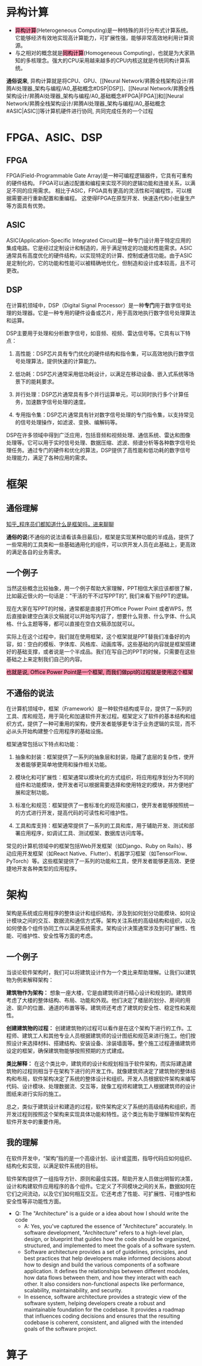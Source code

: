 # 异构计算

- <mark style="background: #FF5582A6;">异构计算</mark>(Heterogeneous Computing)是一种特殊的并行分布式计算系统。它能够经济有效地实现高计算能力，可扩展性强，能够非常高效地利用计算资源。
- 与之相对的概念就是<mark style="background: #FF5582A6;">同构计算</mark>(Homogeneous Computing)，也就是为大家熟知的多核理念。强大的CPU采用越来越多的CPU内核这就是传统同构计算系统。

**通俗说来**, 异构计算就是将CPU、GPU、[[Neural Network/昇腾全栈架构设计/昇腾AI处理器_架构与编程/A0_基础概念#DSP|DSP]]、[[Neural Network/昇腾全栈架构设计/昇腾AI处理器_架构与编程/A0_基础概念#FPGA|FPGA]]和[[Neural Network/昇腾全栈架构设计/昇腾AI处理器_架构与编程/A0_基础概念#ASIC|ASIC]]等计算机硬件进行协同, 共同完成任务的一个过程


# FPGA、ASIC、DSP

## FPGA

FPGA(Field-Programmable Gate Array)是一种可编程逻辑器件，它具有可重构的硬件结构。
FPGA可以通过配置和编程来实现不同的逻辑功能和连接关系，以满足不同的应用需求。
相比于ASIC，FPGA具有更高的灵活性和可编程性，可以根据需要进行重新配置和重编程。
这使得FPGA在原型开发、快速迭代和小批量生产等方面具有优势。

## ASIC

ASIC(Application-Specific Integrated Circuit)是一种专门设计用于特定应用的集成电路。它是经过定制设计和制造的，用于满足特定的功能和性能需求。ASIC通常具有高度优化的硬件结构，以实现特定的计算、控制或通信功能。由于ASIC是定制化的，它的功能和性能可以被精确地优化，但制造和设计成本较高，且不可更改。


## DSP

在计算机领域中，DSP（Digital Signal Processor）是一种**专门**用于数字信号处理的处理器。它是一种专用的硬件设备或芯片，用于高效地执行数字信号处理算法和运算。

DSP主要用于处理和分析数字信号，如音频、视频、雷达信号等。它具有以下特点：

1. 高性能：DSP芯片具有专门优化的硬件结构和指令集，可以高效地执行数字信号处理算法，提供快速的计算能力。

2. 低功耗：DSP芯片通常采用低功耗设计，以满足在移动设备、嵌入式系统等场景下的能耗要求。

3. 并行处理：DSP芯片通常具有多个并行运算单元，可以同时执行多个计算任务，加速数字信号处理的速度。

4. 专用指令集：DSP芯片通常具有针对数字信号处理的专门指令集，以支持常见的信号处理操作，如滤波、变换、编解码等。

DSP在许多领域中得到广泛应用，包括音频和视频处理、通信系统、雷达和图像处理等。它可以用于实时信号处理、数据压缩、滤波、频谱分析等各种数字信号处理任务。通过专门的硬件和优化的算法，DSP提供了高性能和低功耗的数字信号处理能力，满足了各种应用的需求。

# 框架

## 通俗理解

[知乎_程序员们都知道什么是框架吗，进来聊聊](https://zhuanlan.zhihu.com/p/114189046)

**通俗的说**(不通俗的说法请看该条目最后)，框架是实现某种功能的半成品，提供了一些常用的工具类和一些基础通用化的组件，可以供开发人员在此基础上，更高效的满足各自的业务需求。

## 一个例子

当然这些概念比较抽象，用一个例子帮助大家理解，PPT相信大家应该都很了解，比如最近很火的一句话是："干活的干不过写PPT的", 我们来看下些PPT的逻辑。

现在大家在写PPT的时候，通常都是直接打开Office Power Point 或者WPS，然后直接新建空白演示文稿就可以开始写内容了，想要什么背景、什么字体、什么风格、什么主题等等，都可以直接在空白文稿添加就可以。

实际上在这个过程中，我们就在使用框架，这个框架就是PPT替我们准备好的内容，如：空白的模板、字体库、风格库、动画库等。这些基础的内容就是框架搭建好的基础支撑，或者说是一个半成品。我们在写自己的PPT的时候，只需要在这些基础之上来定制我们自己的内容。

<mark style="background: #FF5582A6;">也就是说, Office Power Point是一个框架, 而我们做ppt的过程就是使用这个框架</mark>

## 不通俗的说法

在计算机领域中，框架（Framework）是一种软件结构或平台，提供了一系列的工具、库和规范，用于简化和加速软件开发过程。框架定义了软件的基本结构和组织方式，提供了一种可重用的架构，使开发者能够更专注于业务逻辑的实现，而不必从头开始构建整个应用程序的基础设施。

框架通常包括以下特点和功能：

1. 抽象和封装：框架提供了一系列的抽象层和封装，隐藏了底层的复杂性，使开发者能够更简单地使用和操作相关功能。

2. 模块化和可扩展性：框架通常以模块化的方式组织，将应用程序划分为不同的组件和功能模块，使开发者可以根据需要选择和使用特定的模块，并方便地扩展和定制功能。

3. 标准化和规范：框架提供了一套标准化的规范和接口，使开发者能够按照统一的方式进行开发，提高代码的可读性和可维护性。

4. 工具和库支持：框架通常提供了一系列的工具和库，用于辅助开发、测试和部署应用程序，如调试工具、测试框架、数据库访问库等。

常见的计算机领域中的框架包括Web开发框架（如Django、Ruby on Rails）、移动应用开发框架（如React Native、Flutter）、机器学习框架（如TensorFlow、PyTorch）等。这些框架提供了一系列的功能和工具，使开发者能够更高效、更便捷地开发各种类型的应用程序。


# 架构

架构是系统或应用程序的整体设计和组织结构，涉及到如何划分功能模块、如何设计模块之间的交互、数据流和通信方式等。架构关注系统的高级结构和组织，以及如何使各个组件协同工作以满足系统需求。架构设计决策通常涉及到可扩展性、性能、可维护性、安全性等方面的考虑。

## 一个例子 

当谈论软件架构时，我们可以将建筑设计作为一个类比来帮助理解。让我们以建筑物为例来解释架构：

**建筑物作为架构：** 想象一座大楼，它是由建筑师进行精心设计和规划的。建筑师考虑了大楼的整体结构、布局、功能和外观。他们决定了楼层的划分、房间的用途、窗户的位置、通道的布置等等。建筑师还考虑了建筑的安全性、稳定性和美观性。

**创建建筑物的过程：** 创建建筑物的过程可以看作是在这个架构下进行的工作。工程师、建筑工人和其他专业人员根据建筑师的设计图纸和规范来进行施工。他们按照设计来选择材料、搭建结构、安装设备、涂装墙面等。整个施工过程遵循建筑师设定的框架，确保建筑物能够按照预期的方式建成。

**类比解释：** 在这个类比中，建筑师的设计和规划相当于软件架构，而实际建造建筑物的过程则相当于在架构下进行的开发工作。就像建筑师决定了建筑物的整体结构和布局，软件架构决定了系统的整体设计和组织。开发人员根据软件架构来编写代码、设计模块、处理数据流、交互等，就像工程师和建筑工人根据建筑师的设计图纸来进行实际的施工。

总之，类似于建筑设计和建造的过程，软件架构定义了系统的高级结构和组织，而开发过程则按照这个架构来实现具体功能和特性。这个类比有助于理解软件架构在软件开发中的重要作用。

## 我的理解

在软件开发中，“架构”指的是一个高级计划、设计或蓝图，指导代码应如何组织、结构化和实现，以满足软件系统的目标。

软件架构提供了一组指导方针、原则和最佳实践，帮助开发人员做出明智的决策，设计和构建软件应用程序的各个组件。它定义了不同模块之间的关系，数据如何在它们之间流动，以及它们如何相互交互。它还考虑了性能、可扩展性、可维护性和安全性等非功能性方面。

- Q: The "Architecture" is a guide or a idea about how I should write the code
	- A: Yes, you've captured the essence of "Architecture" accurately. In software development, "Architecture" refers to a high-level plan, design, or blueprint that guides how the code should be organized, structured, and implemented to meet the goals of a software system.
	- Software architecture provides a set of guidelines, principles, and best practices that help developers make informed decisions about how to design and build the various components of a software application. It defines the relationships between different modules, how data flows between them, and how they interact with each other. It also considers non-functional aspects like performance, scalability, maintainability, and security.
	- In essence, software architecture provides a strategic view of the software system, helping developers create a robust and maintainable foundation for the codebase. It provides a roadmap that influences coding decisions and ensures that the resulting codebase is coherent, consistent, and aligned with the intended goals of the software project.

# 算子
